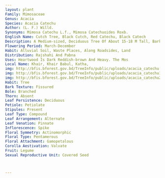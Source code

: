 ```yaml
---
layout: plant
Family: Mimosaceae
Genus: Acacia
Species: Acacia Catechu
Author: (L. F.) Willd.
Synonyms: Mimosa Catechu L.f., Mimosa Catechuoides Roxb.
English Name: Cutch Tree, Black Cutch, Red Catechu, Black Catech
Description: A Medium-sized, Deciduous Tree Of About 15-18 M Tall, Bark Reddish-brown, Rough, Grey To Ash-coloured, Cracked, Exfoliating In Long Strips, Branchlets Brown Or Purple Shiny, Thorny, Slender, Glabrous Or Downy, Stipuler Spines In Pairs, Shortly Recurved, Hooked. Leaves Bipinnate, Alternate With 2 Interpetiolar Spines At The Base, Rachis About 2.6-14.0 Cm Long, Pubescent, Often Armed With Scattered Prickles, With A Prominent Gland Near The Base And 2-5 Glands Between The Upper Pairs Of Pinnae, Pinnae 4-24 Pairs, Sometimes Reduced To 2 Pairs Only, 3.0-4.5 Cm Long, Leaflets 20-50 Pairs, 13-10 Ã— 0.5-1.5 Mm, Glabrous Or Pubescent, Opposite, Linear-oblong, Obtuse To Subacute At The Apex And Oblique At The Base, Green To Dark Brown When Dry, Nerves Obscure. Inflorescence Of Axillary, Cylindrical Spike Of About 5-12 Cm Long. Flowers Creamy-white, Sessile. Calyx Cupular-campanulate, 1.0-1.5 Ã— 1.2-1.5 Mm, Teeth Triangular Or Deltoid, C 0.5 Mm Long. Corolla 2.5-3.2 Mm Long, Lobes Oblong To Linear-lanceolate, Up To 1.5 Mm Long. Stamens Numerous, Filaments 4.5-5.0 Mm Long, Exserted. Ovary Oblong-ellipsoid, 0.8-1.2 Mm Long, Stipitate, Styles 4-5 Mm Long. Fruit A Pod, C 5-12 Ã— 1.5-1.6 Cm, Flattened, Dark Chocolate-brown To Reddish-brown Or Blackish When Dry, Smooth, Shining, Sinuate Along Margin, Thin-walled, Beaked At The Apex, Narrowed At The Base Into Stipe. Seeds 3-10 Per Pod, Flattened, Orbicular Or Ovate, C 4-5 Mm Across. The Tree Leafless In Dry Season.
Flowering Period: March-December
Habit: Alluvial Soil, Waste Places, Along Roadsides, Land
Distribution: Rajshahi And Pabna
Uses: Heartwood Is Dark Reddish-brown And Heavy. The Mos
Local Name: Khair, Khair Babul, Katha, 
img: http://bfis.bforest.gov.bd/TreeInfo/public/uploads/acacia_catechu.jpg
img: http://bfis.bforest.gov.bd/TreeInfo/public/uploads/acacia_catechu1.jpg
img: http://bfis.bforest.gov.bd/TreeInfo/public/uploads/acacia_catechu2.jpg
Habit: Tree
Bark Texture: Fissured
Bole: Branched
Thorn: Absent
Leaf Persistence: Deciduous
Petiole: Petiolate
Stipules: Present
Leaf Type: Compound
Leaf Arrangement: Alternate
Leaf Venation: Pinnate
Inflorescence: Spike
Floral Symmetry: Actinomorphic
Floral Type: Pentamerous
Floral Attachment: Gamopetalous
Corolla Aestivation: Valvate
Fruit: Legume
Sexual Reproductive Unit: Covered Seed



---
```


